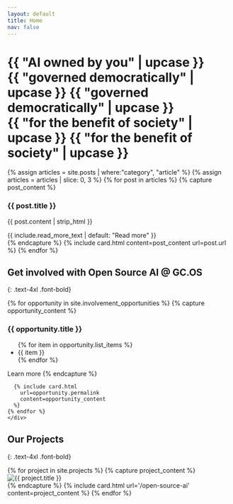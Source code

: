 ```yaml
---
layout: default
title: Home
nav: false 
---
```


<div class="relative z-10 container mx-auto py-20 bg-cover bg-center">
    <h1 class="text-6xl text-gcos-green font-bold">
        {{ "AI owned by you" | upcase }}
        <br />
        <span class="hidden sm:inline-block pl-8 md:pl-12 lg:pl-16">{{ "governed democratically" | upcase }}</span>
        <span class="sm:hidden">{{ "governed democratically" | upcase }}</span>
        <br />
        <span class="hidden md:inline-block pl-16 lg:pl-32">{{ "for the benefit of society" | upcase }}</span>
        <span class="md:hidden">{{ "for the benefit of society" | upcase }}</span>
    </h1>
</div>

<div class="container mx-auto py-12">
  <div class="flex flex-wrap -mx-4">
    {% assign articles = site.posts | where:"category", "article" %}
    {% assign articles = articles | slice: 0, 3 %}
    {% for post in articles %}
    {% capture post_content %}
    <div class="flex flex-col h-32">
      <h3 class="text-2xl font-bold mb-2 group-hover:text-white overflow-hidden" style="-webkit-line-clamp: 2; display: -webkit-box; -webkit-box-orient: vertical;">
        {{ post.title }}
      </h3>
      <p class="mb-4 group-hover:text-white overflow-hidden flex-grow" style="-webkit-line-clamp: 2; display: -webkit-box; -webkit-box-orient: vertical;">
        {{ post.content | strip_html }}
      </p>
      <div class="mt-auto">
        <span class="font-semibold group-hover:text-white">{{ include.read_more_text | default: "Read more" }}</span>
      </div>
    </div>
    {% endcapture %}
    {% include card.html
      content=post_content
      url=post.url
    %}
    {% endfor %}
  </div>
</div>

## Get involved with Open Source AI @ GC.OS
{: .text-4xl .font-bold}

<div class="container mx-auto py-12">
    <div class="flex flex-wrap -mx-4">
        {% for opportunity in site.involvement_opportunities %}
      {% capture opportunity_content %}
        <h3 class="text-2xl font-bold mb-2 group-hover:text-white">
          {{ opportunity.title }}
        </h3>
        <ul class="mb-4 group-hover:text-white list-disc list-inside">
          {% for item in opportunity.list_items %}
            <li>{{ item }}</li>
          {% endfor %}
        </ul>
        <span class="font-semibold group-hover:text-white">Learn more</span>
      {% endcapture %}
      
      {% include card.html 
        url=opportunity.permalink
        content=opportunity_content
      %}
    {% endfor %}
    </div>
</div>

## Our Projects
{: .text-4xl .font-bold}

<div class="container mx-auto py-12">
    <div class="flex flex-wrap -mx-4">
      {% for project in site.projects %}
        {% capture project_content %}
          <div>
      <img
        src="{{ project.image }}"
        alt="{{ project.title }}"
        class="w-full h-full object-cover"
      />  
      </div>
        {% endcapture %}
        {% include card.html 
        url='/open-source-ai'
        content=project_content
      %}
      {% endfor %}
    </div>
</div>